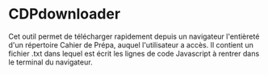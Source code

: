 # CDPdownloader
Cet outil permet de télécharger rapidement depuis un navigateur l'entièreté d'un répertoire Cahier de Prépa, auquel l'utilisateur a accès. Il contient un fichier .txt dans lequel est écrit les lignes de code Javascript à rentrer dans le terminal du navigateur. 
